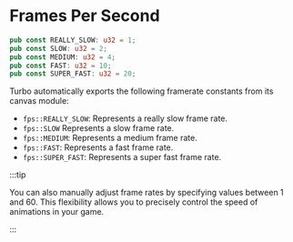 # Frames Per Second

```rust title="turbo::canvas::fps"
pub const REALLY_SLOW: u32 = 1;
pub const SLOW: u32 = 2;
pub const MEDIUM: u32 = 4;
pub const FAST: u32 = 10;
pub const SUPER_FAST: u32 = 20;
```

Turbo automatically exports the following framerate constants from its canvas module:

- `fps::REALLY_SLOW`: Represents a really slow frame rate.
- `fps::SLOW` Represents a slow frame rate.
- `fps::MEDIUM`: Represents a medium frame rate.
- `fps::FAST`: Represents a fast frame rate.
- `fps::SUPER_FAST`: Represents a super fast frame rate.

:::tip

You can also manually adjust frame rates by specifying values between 1 and 60. This flexibility allows you to precisely control the speed of animations in your game.

:::